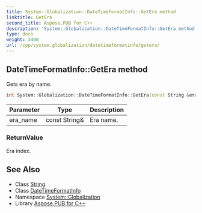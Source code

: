 ```yaml
---
title: System::Globalization::DateTimeFormatInfo::GetEra method
linktitle: GetEra
second_title: Aspose.PUB for C++
description: 'System::Globalization::DateTimeFormatInfo::GetEra method. Gets era by name in C++.'
type: docs
weight: 3400
url: /cpp/system.globalization/datetimeformatinfo/getera/
---
```

## DateTimeFormatInfo::GetEra method


Gets era by name.

```cpp
int System::Globalization::DateTimeFormatInfo::GetEra(const String &era_name) const
```


| Parameter | Type | Description |
| --- | --- | --- |
| era_name | const String\& | Era name. |

### ReturnValue

Era index.

## See Also

* Class [String](../../../system/string/)
* Class [DateTimeFormatInfo](../)
* Namespace [System::Globalization](../../)
* Library [Aspose.PUB for C++](../../../)
